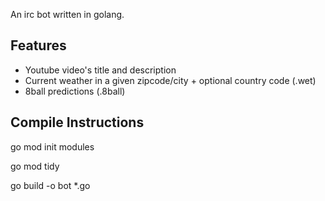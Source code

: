 An irc bot written in golang.

## Features

- Youtube video's title and description
- Current weather in a given zipcode/city + optional country code (.wet)
- 8ball predictions (.8ball)

## Compile Instructions

go mod init modules

go mod tidy 

go build -o bot *.go

